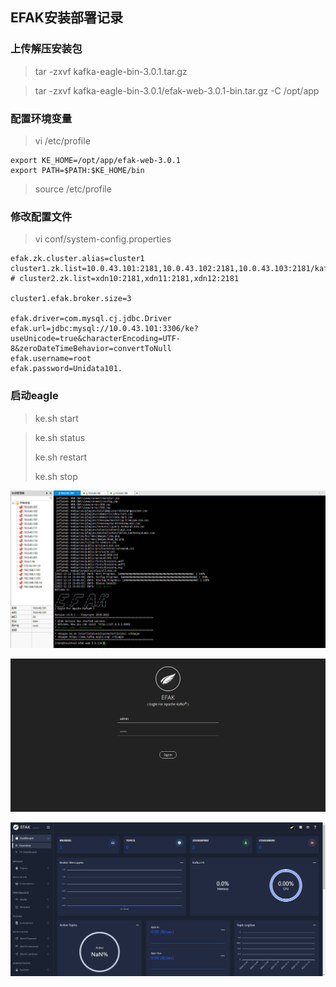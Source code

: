 ## **EFAK安装部署记录**

### 上传解压安装包

> tar -zxvf kafka-eagle-bin-3.0.1.tar.gz

> tar -zxvf kafka-eagle-bin-3.0.1/efak-web-3.0.1-bin.tar.gz -C /opt/app

### 配置环境变量

> vi /etc/profile

```
export KE_HOME=/opt/app/efak-web-3.0.1
export PATH=$PATH:$KE_HOME/bin
```

> source /etc/profile

### 修改配置文件

> vi conf/system-config.properties

```properties
efak.zk.cluster.alias=cluster1
cluster1.zk.list=10.0.43.101:2181,10.0.43.102:2181,10.0.43.103:2181/kafka
# cluster2.zk.list=xdn10:2181,xdn11:2181,xdn12:2181

cluster1.efak.broker.size=3

efak.driver=com.mysql.cj.jdbc.Driver
efak.url=jdbc:mysql://10.0.43.101:3306/ke?useUnicode=true&characterEncoding=UTF-8&zeroDateTimeBehavior=convertToNull
efak.username=root
efak.password=Unidata101.
```

### 启动eagle

> ke.sh start

> ke.sh status
>
> ke.sh restart
>
> ke.sh stop

![](assets/EFAK安装部署记录/efak.jpg)

![](assets/EFAK安装部署记录/efak_login.jpg)

![](assets/EFAK安装部署记录/efak_page.jpg)

